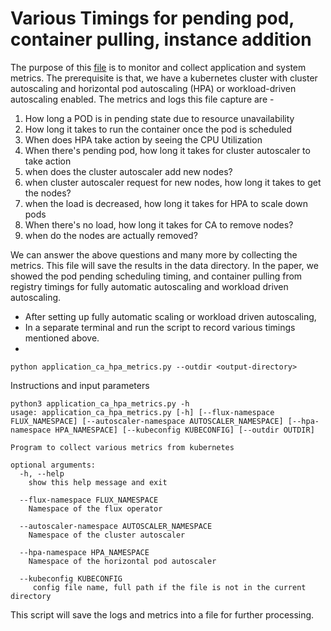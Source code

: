 # Various Timings for pending pod, container pulling, instance addition
The purpose of this [file](application_ca_hpa_metrics.py) is to monitor and collect application and system metrics. 
The prerequisite is that, we have a kubernetes cluster with cluster autoscaling and horizontal pod autoscaling (HPA) or workload-driven autoscaling enabled. The metrics and logs this file capture are -

1. How long a POD is in pending state due to resource unavailability
2. How long it takes to run the container once the pod is scheduled
3. When does HPA take action by seeing the CPU Utilization
4. When there's pending pod, how long it takes for cluster autoscaler to take action
5. when does the cluster autoscaler add new nodes?
6. when cluster autoscaler request for new nodes, how long it takes to get the nodes?
7. when the load is decreased, how long it takes for HPA to scale down pods
8. When there's no load, how long it takes for CA to remove nodes?
9. when do the nodes are actually removed?

We can answer the above questions and many more by collecting the metrics. This file will save the results in the data directory.
In the paper, we showed the pod pending scheduling timing, and container pulling from registry timings for fully automatic autoscaling 
and workload driven autoscaling. 

- After setting up fully automatic scaling or workload driven autoscaling, 
- In a separate terminal and run the script to record various timings mentioned above. 
- 
```console
python application_ca_hpa_metrics.py --outdir <output-directory>
```

Instructions and input parameters
```console
python3 application_ca_hpa_metrics.py -h
usage: application_ca_hpa_metrics.py [-h] [--flux-namespace FLUX_NAMESPACE] [--autoscaler-namespace AUTOSCALER_NAMESPACE] [--hpa-namespace HPA_NAMESPACE] [--kubeconfig KUBECONFIG] [--outdir OUTDIR]

Program to collect various metrics from kubernetes

optional arguments:
  -h, --help
    show this help message and exit

  --flux-namespace FLUX_NAMESPACE
    Namespace of the flux operator

  --autoscaler-namespace AUTOSCALER_NAMESPACE
    Namespace of the cluster autoscaler

  --hpa-namespace HPA_NAMESPACE
    Namespace of the horizontal pod autoscaler

  --kubeconfig KUBECONFIG
     config file name, full path if the file is not in the current directory
```

This script will save the logs and metrics into a file for further processing. 
